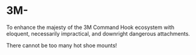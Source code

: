 # 3M-
To enhance the majesty of the 3M Command Hook ecosystem with eloquent, necessarily impractical, and downright dangerous attachments.

There cannot be too many hot shoe mounts!
